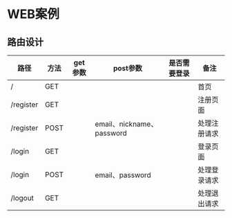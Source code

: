 # WEB案例
## 路由设计
| 路径 | 方法 | get参数 | post参数 | 是否需要登录 | 备注 |
| ---- | ---- | ---- | ---- | ---- | ----|
| / |  GET | | | | 首页 |
| /register |  GET | | | | 注册页面 |
| /register |  POST | | email、nickname、password | | 处理注册请求 |
| /login |  GET | | | | 登录页面 |
| /login |  POST | | email、password | | 处理登录请求 |
| /logout |  GET | | | | 处理退出请求 |